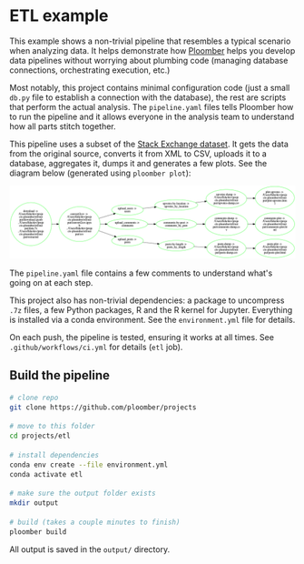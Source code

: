# ETL example


This example shows a non-trivial pipeline that resembles a typical
scenario when analyzing data. It helps demonstrate how
[Ploomber](https://github.com/ploomber/ploomber) helps you
develop data pipelines without worrying about plumbing code (managing
database connections, orchestrating execution, etc.)

Most notably, this project contains minimal configuration code (just a small
`db.py` file to establish a connection with the database), the rest are scripts
that perform the actual analysis. The `pipeline.yaml` files tells Ploomber how
to run the pipeline and it allows everyone in the analysis team to understand
how all parts stitch together.

This pipeline uses a subset of the [Stack Exchange dataset](https://archive.org/details/stackexchange). It gets the data from the original source, converts it
from XML to CSV, uploads it to a database, aggregates it, dumps it and
generates a few plots. See the diagram below (generated using `ploomber plot`):

![pipeline](pipeline.png)

The ``pipeline.yaml`` file contains a few comments to understand what's going
on at each step.

This project also has non-trivial dependencies: a package to uncompress `.7z`
files, a few Python packages, R and the R kernel for Jupyter. Everything is installed via a conda environment. See the `environment.yml` file for details.

On each push, the pipeline is tested, ensuring it works at all times. See `.github/workflows/ci.yml` for details (`etl` job).

## Build the pipeline

```sh
# clone repo
git clone https://github.com/ploomber/projects

# move to this folder
cd projects/etl

# install dependencies
conda env create --file environment.yml
conda activate etl

# make sure the output folder exists
mkdir output

# build (takes a couple minutes to finish)
ploomber build
```

All output is saved in the `output/` directory.